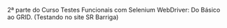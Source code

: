 2ª parte do Curso Testes Funcionais com Selenium WebDriver: Do Básico ao GRID. (Testando no site SR Barriga) 
